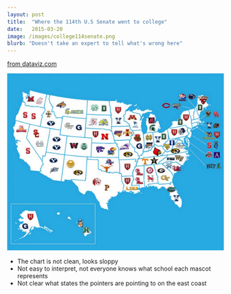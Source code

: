 ```yaml
---
layout: post
title:  "Where the 114th U.S Senate went to college"
date:   2015-03-20
image: /images/college114senate.png
blurb: "Doesn't take an expert to tell what's wrong here"
---
```


[from dataviz.com](http://dadaviz.com/i/3071)

![US 114th Senate](/images/college114senate.png)

* The chart is not clean, looks sloppy
* Not easy to interpret, not everyone knows what school each mascot represents
* Not clear what states the pointers are pointing to on the east coast